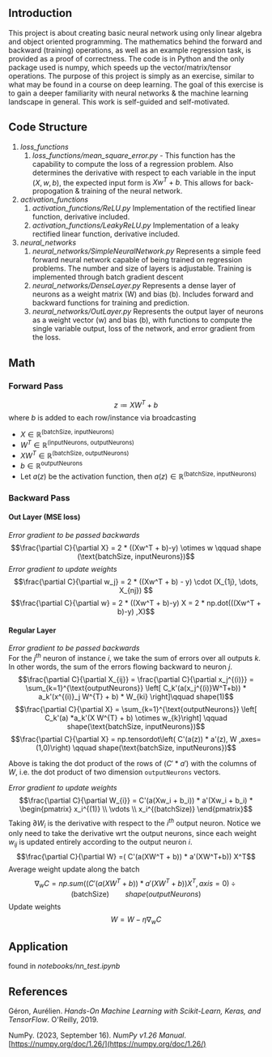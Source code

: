 ## Introduction
This project is about creating basic neural network using only linear algebra and object oriented programming. The mathematics behind the forward and backward (training) operations, as well as an example regression task, is provided as a proof of correctness. The code is in Python and the only package used is numpy, which speeds up the vector/matrix/tensor operations. The purpose of this project is simply as an exercise, similar to what may be found in a course on deep learning. The goal of this exercise is to gain a deeper familiarity with neural networks & the machine learning landscape in general. This work is self-guided and self-motivated.


## Code Structure
1. *loss_functions*
	1. *loss_functions/mean_square_error.py* - This function has the capability to compute the loss of a regression problem. Also determines the derivative with respect to each variable in the input $(X,w,b)$, the expected input form is $Xw^T + b$. This allows for back-propogation & training of the neural network.
2. *activation_functions*
	1. *activation_functions/ReLU.py* Implementation of the rectified linear function, derivative included.
	2. *activation_functions/LeakyReLU.py* Implementation of a leaky rectified linear function, derivative included.
3. *neural_networks*
	1.  *neural_networks/SimpleNeuralNetwork.py* Represents a simple feed forward neural network capable of being trained on regression problems. The number and size of layers is adjustable. Training is implemented through batch gradient descent
	2. *neural_networks/DenseLayer.py* Represents a dense layer of neurons as a weight matrix (W) and bias (b). Includes forward and backward functions for training and prediction.
	3. *neural_networks/OutLayer.py* Represents the output layer of neurons as a weight vector (w) and bias (b), with functions to compute the single variable output, loss of the network, and error gradient from the loss.

## Math
### Forward Pass
$$z\coloneqq X W^T + b$$
where $b$ is added to each row/instance via broadcasting
- $X \in \mathbb{R}^{(\text{batchSize, inputNeurons})}$
- $W^T \in \mathbb{R}^{(\text{inputNeurons, outputNeurons})}$
- $XW^T \in \mathbb{R}^{(\text{batchSize, outputNeurons})}$
- $b \in \mathbb{R}^{\text{outputNeurons}}$
- Let $a(z)$ be the activation function, then $a(z) \in \mathbb{R}^{(\text{batchSize, inputNeurons})}$

### Backward Pass
#### Out Layer (MSE loss)
*Error gradient to be passed backwards*  
$$\frac{\partial C}{\partial X} = 2 * ((Xw^T + b)-y) \otimes w \qquad shape (\text{batchSize, inputNeurons})$$
*Error gradient to update weights*  
$$\frac{\partial C}{\partial w_j} = 2 * ((Xw^T + b) - y) 
\cdot (X_{1j}, \dots, X_{nj}) $$
$$\frac{\partial C}{\partial w} = 2 * ((Xw^T + b)-y) X = 2 * np.dot(((Xw^T + b)-y) ,X)$$



#### Regular Layer
*Error gradient to be passed backwards*  
For the $j^{th}$ neuron of instance $i$, we take the sum of errors over all outputs $k$. In other words, the sum of the errors flowing backward to neuron $j$.  
$$\frac{\partial C}{\partial X_{ij}} = \frac{\partial C}{\partial x_j^{(i)}} =  \sum_{k=1}^{\text{outputNeurons}} \left[ C_k'(a(x_j^{(i)}W^T+b)) * a_k'(x^{(i)}_j W^{T} + b) * W_{ki} \right]\qquad shape(1)$$
$$\frac{\partial C}{\partial X} = \sum_{k=1}^{\text{outputNeurons}} \left[ C_k'(a) *a_k'(X W^{T} + b) \otimes  w_{k}\right] \qquad shape(\text{batchSize, inputNeurons})$$
$$\frac{\partial C}{\partial X} = np.tensordot\left( C'(a(z)) * a'(z), W ,axes=(1,0)\right) \qquad shape(\text{batchSize, inputNeurons})$$

Above is taking the dot product of the rows of $(C'* a')$ with the columns of $W$, i.e. the dot product of two dimension `outputNeurons` vectors.

*Error gradient to update weights*
$$\frac{\partial C}{\partial W_{i}} = 
C'(a(Xw_i + b_i)) * a'(Xw_i + b_i) *  \begin{pmatrix} 
x_i^{(1)} \\
\vdots \\
x_i^{(batchSize)}
\end{pmatrix}$$
Taking $\partial W_i$ is the derivative with respect to the $i^{th}$ output neuron. Notice we only need to take the derivative wrt the output neurons, since each weight $w_{ij}$ is updated entirely according to the output neuron $i$.
$$\frac{\partial C}{\partial W} =( C'(a(XW^T + b)) * a'(XW^T+b)) X^T$$
Average weight update along the batch
$$\nabla_w C = np.sum\left((C'(a(XW^T + b)) * a'(XW^T+b))X^T, axis=0\right) \div (\text{batchSize}) \qquad shape(outputNeurons)$$
Update weights
$$ W = W - \eta \nabla_w C$$


## Application
found in *notebooks/nn_test.ipynb*


## References

Géron, Aurélien. _Hands-On Machine Learning with Scikit-Learn, Keras, and TensorFlow_. O'Reilly, 2019.

NumPy. (2023, September 16). _NumPy v1.26 Manual_. [https://numpy.org/doc/1.26/](https://numpy.org/doc/1.26/)


